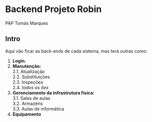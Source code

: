 # Backend Projeto Robin


PAP Tomás Marques

## Intro
Aqui vão ficar as back-ends de cada sistema, mas terá outras como:
  1. **Login.**
  2. **Manutenção:** <br>
    2.1. Atualização <br>
    2.2. Substituições <br>
    2.3. Inspeções <br>
    2.4. _todos os ões_ <br>
  3. **Gerenciamento da infrastrutura fisíca:** <br>
    3.1. Salas de aulas <br>
    3.2. Armazéns <br>
    3.3. Aulas de informática <br>
  4. **Equipamento**
